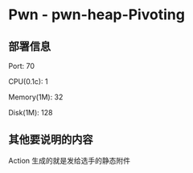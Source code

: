 # Pwn - pwn-heap-Pivoting

## 部署信息

Port: 70

CPU(0.1c): 1

Memory(1M): 32

Disk(1M): 128

## 其他要说明的内容

Action 生成的就是发给选手的静态附件

